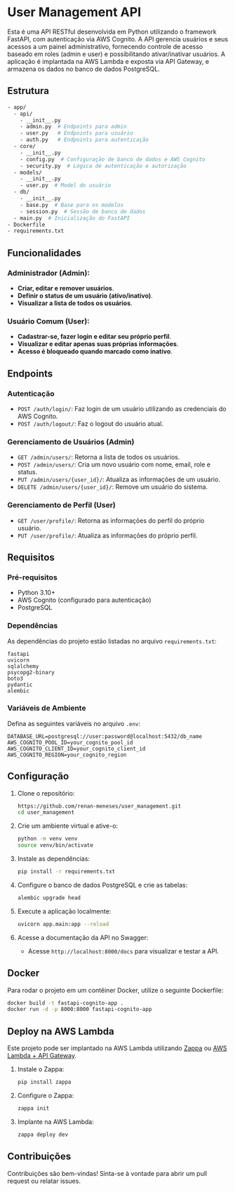 
# User Management API

Esta é uma API RESTful desenvolvida em Python utilizando o framework FastAPI, com autenticação via AWS Cognito. A API gerencia usuários e seus acessos a um painel administrativo, fornecendo controle de acesso baseado em roles (admin e user) e possibilitando ativar/inativar usuários. A aplicação é implantada na AWS Lambda e exposta via API Gateway, e armazena os dados no banco de dados PostgreSQL.

## Estrutura

```bash
- app/
  - api/
    - __init__.py
    - admin.py  # Endpoints para admin
    - user.py   # Endpoints para usuário
    - auth.py   # Endpoints para autenticação
  - core/
    - __init__.py
    - config.py  # Configuração de banco de dados e AWS Cognito
    - security.py  # Lógica de autenticação e autorização
  - models/
    - __init__.py
    - user.py  # Model do usuário
  - db/
    - __init__.py
    - base.py  # Base para os modelos
    - session.py  # Sessão de banco de dados
  - main.py  # Inicialização do FastAPI
- Dockerfile
- requirements.txt
```

## Funcionalidades

### Administrador (Admin):
- **Criar, editar e remover usuários**.
- **Definir o status de um usuário (ativo/inativo)**.
- **Visualizar a lista de todos os usuários**.

### Usuário Comum (User):
- **Cadastrar-se, fazer login e editar seu próprio perfil**.
- **Visualizar e editar apenas suas próprias informações**.
- **Acesso é bloqueado quando marcado como inativo**.

## Endpoints

### Autenticação

- `POST /auth/login/`: Faz login de um usuário utilizando as credenciais do AWS Cognito.
- `POST /auth/logout/`: Faz o logout do usuário atual.

### Gerenciamento de Usuários (Admin)

- `GET /admin/users/`: Retorna a lista de todos os usuários.
- `POST /admin/users/`: Cria um novo usuário com nome, email, role e status.
- `PUT /admin/users/{user_id}/`: Atualiza as informações de um usuário.
- `DELETE /admin/users/{user_id}/`: Remove um usuário do sistema.

### Gerenciamento de Perfil (User)

- `GET /user/profile/`: Retorna as informações do perfil do próprio usuário.
- `PUT /user/profile/`: Atualiza as informações do próprio perfil.

## Requisitos

### Pré-requisitos

- Python 3.10+
- AWS Cognito (configurado para autenticação)
- PostgreSQL

### Dependências

As dependências do projeto estão listadas no arquivo `requirements.txt`:

```
fastapi
uvicorn
sqlalchemy
psycopg2-binary
boto3
pydantic
alembic
```

### Variáveis de Ambiente

Defina as seguintes variáveis no arquivo `.env`:

```
DATABASE_URL=postgresql://user:password@localhost:5432/db_name
AWS_COGNITO_POOL_ID=your_cognito_pool_id
AWS_COGNITO_CLIENT_ID=your_cognito_client_id
AWS_COGNITO_REGION=your_cognito_region
```

## Configuração

1. Clone o repositório:
   ```bash
   https://github.com/renan-meneses/user_management.git
   cd user_management
   ```

2. Crie um ambiente virtual e ative-o:
   ```bash
   python -m venv venv
   source venv/bin/activate
   ```

3. Instale as dependências:
   ```bash
   pip install -r requirements.txt
   ```

4. Configure o banco de dados PostgreSQL e crie as tabelas:
   ```bash
   alembic upgrade head
   ```

5. Execute a aplicação localmente:
   ```bash
   uvicorn app.main:app --reload
   ```

6. Acesse a documentação da API no Swagger:
   - Acesse `http://localhost:8000/docs` para visualizar e testar a API.

## Docker

Para rodar o projeto em um contêiner Docker, utilize o seguinte Dockerfile:

```bash
docker build -t fastapi-cognito-app .
docker run -d -p 8000:8000 fastapi-cognito-app
```

## Deploy na AWS Lambda

Este projeto pode ser implantado na AWS Lambda utilizando [Zappa](https://github.com/zappa/Zappa) ou [AWS Lambda + API Gateway](https://aws.amazon.com/api-gateway/).

1. Instale o Zappa:
   ```bash
   pip install zappa
   ```

2. Configure o Zappa:
   ```bash
   zappa init
   ```

3. Implante na AWS Lambda:
   ```bash
   zappa deploy dev
   ```

## Contribuições

Contribuições são bem-vindas! Sinta-se à vontade para abrir um pull request ou relatar issues.
